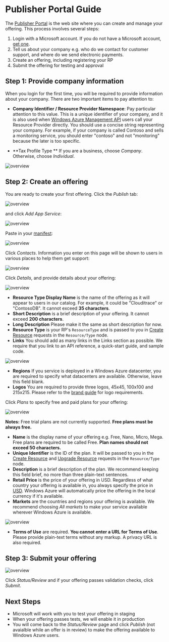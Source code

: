Publisher Portal Guide
===
The [Publisher Portal](http://publish.marketplace.windowsazure.com) is the web site where you can create and manage your offering. This process involves several steps:

1. Login with a Microsoft account. If you do not have a Microsoft account, [get one](http://go.microsoft.com/fwlink/p/?LinkID=238657).
2. Tell us about your company e.g. who do we contact for customer support, and where do we send electronic payments.
3. Create an offering, including registering your RP
4. Submit the offering for testing and approval

Step 1: Provide company information
---
When you login for the first time, you will be required to provide information about your company. There are two important items to pay attention to:

* **Company Identifier / Resource Provider Namespace**: Pay particular attention to this value. This is a unique identifier of your company, and it is also used when [Windows Azure Management API](http://msdn.microsoft.com/en-us/library/windowsazure/ee460799.aspx) users call your Resource Provider directly. You should use a concise string representing your company. For example, if your company is called Contoso and sells a monitoring service, you should enter "contoso" and not "monitoring" because the later is too specific.

* **Tax Profile Type ** If you are a business, choose _Company_. Otherwise, choose _Individual_.

![overview](https://raw.github.com/WindowsAzure/azure-resource-provider-sdk/master/docs/images/publishing-portal-10.png)

Step 2: Create an offering
---
You are ready to create your first offering. Click the _Publish_ tab:

![overview](https://raw.github.com/WindowsAzure/azure-resource-provider-sdk/master/docs/images/publishing-portal-09.png)

and click _Add App Service_:

![overview](https://raw.github.com/WindowsAzure/azure-resource-provider-sdk/master/docs/images/publishing-portal-08.png)

Paste in your [manifest](https://github.com/WindowsAzure/azure-resource-provider-sdk/tree/master/docs/manifest.md):

![overview](https://raw.github.com/WindowsAzure/azure-resource-provider-sdk/master/docs/images/publishing-portal-07.png)

Click _Contacts_. Information you enter on this page will be shown to users in various places to help them get support:

![overview](https://raw.github.com/WindowsAzure/azure-resource-provider-sdk/master/docs/images/publishing-portal-06.png)

Click _Details_, and provide details about your offering:

![overview](https://raw.github.com/WindowsAzure/azure-resource-provider-sdk/master/docs/images/publishing-portal-05.png)

* **Resource Type Display Name** is the name of the offering as it will appear to users in our catalog. For example, it could be "Clouditrace" or "ContosoDB". It cannot exceed **35 characters**.
* **Short Description** is a brief description of your offering. It cannot exceed **200 characters**.
* **Long Description** Please make it the same as short description for now.
* **Resource Type** is your RP's `ResourceType` and is passed to you in [Create Resource](https://github.com/WindowsAzure/azure-resource-provider-sdk/tree/master/docs/api-resource-create.md) requests in the `Resource/Type` node.
* **Links** You should add as many links in the Links section as possible. We require that you link to an API reference, a quick-start guide, and sample code.

![overview](https://raw.github.com/WindowsAzure/azure-resource-provider-sdk/master/docs/images/publishing-portal-04.png)

* **Regions** If you service is deployed in a Windows Azure datacenter, you are required to specify what datacenters are available. Otherwise, leave this field blank.
* **Logos** You are required to provide three logos, 45x45, 100x100 and 215x215. Please refer to the [brand guide](https://github.com/WindowsAzure/azure-resource-provider-sdk/tree/master/docs/brand-guide.md) for logo requirements.

Click _Plans_ to specify free and paid plans for your offering:

![overview](https://raw.github.com/WindowsAzure/azure-resource-provider-sdk/master/docs/images/publishing-portal-03.png)

**Notes:** Free trial plans are not currently supported. **Free plans must be always free.**

* **Name** is the display name of your offering e.g. Free, Nano, Micro, Mega. Free plans are required to be called Free. **Plan names should not exceed 50 characters.**
* **Unique Identifier** is the ID of the plan. It will be passed to you in the [Create Resource](https://github.com/WindowsAzure/azure-resource-provider-sdk/tree/master/docs/api-resource-create.md) and [Upgrade Resource](https://github.com/WindowsAzure/azure-resource-provider-sdk/tree/master/docs/api-resource-upgrade.md) requests in the `Resource/Type` node.
* **Description** is a brief description of the plan. We recommend keeping this field brief, no more than three plain-text sentences.
* **Retail Price** is the price of your offering in USD. Regardless of what country your offering is available in, you always specify the price in [USD](http://en.wikipedia.org/wiki/United_States_dollar). Windows Azure will automatically price the offering in the local currency if it's available.
* **Markets** are the countries and regions your offering is available. We recommend choosing _All markets_ to make your service available wherever Windows Azure is available.

![overview](https://raw.github.com/WindowsAzure/azure-resource-provider-sdk/master/docs/images/publishing-portal-02.png)

* **Terms of Use** are required. **You cannot enter a URL for Terms of Use**. Please provide plain-text terms without any markup. A privacy URL is also required.

Step 3: Submit your offering
---

![overview](https://raw.github.com/WindowsAzure/azure-resource-provider-sdk/master/docs/images/publishing-portal-01.png)

Click _Status/Review_ and if your offering passes validation checks, click _Submit_.

Next Steps
---

* Microsoft will work with you to test your offering in staging
* When your offering passes tests, we will enable it in production
* You will come back to the _Status/Review_ page and click _Publish_ (not avaialble while an offer is in review) to make the offering available to Windows Azure users.
